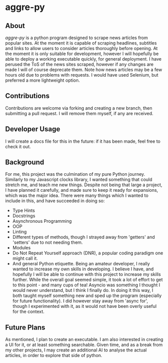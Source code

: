 # aggre-py
 
## About
_aggre-py_ is a python program designed to scrape news articles from popular sites. At the moment it is capable of scraping headlines, subtitles and links to allow users to consider articles thoroughly before opening. At the moment it is only suitable for development, however I will hopefully be able to deploy a working executable quickly, for general deployment.
I have perused the ToS of the news sites scraped, however if any changes are made I will of course deprecate them. 
Note how news articles may be a few hours old due to problems with requests. I would have used Selenium, but preferred a more lightweight option.

## Contributions
Contributions are welcome via forking and creating a new branch, then submitting a pull request. I will remove them myself, if any are received.

## Developer Usage
I will create a docs file for this in the future: if it has been made, feel free to check it out.

## Background
For me, this project was the culmination of my pure Python journey. Similarly to my Javascript clocks library, I wanted something that could stretch me, and teach me new things. Despite not being that large a project, I have planned it carefully, and made sure to keep it ready for expansions, which was the major idea. There were many things which I wanted to include in this, and have succeeded in doing so:
- Type Hints
- Docstrings
- Asynchronous Programming
- OOP
- Linting
- Different types of methods, though I strayed away from 'getters' and 'setters' due to not needing them.
- Modules
- Do Not Repeat Yourself approach (DNR), a popular coding paradigm one might call it.
- And general Python etiquette.
Being an amateur developer, I really wanted to increase my own skills in developing. I believe I have, and hopefully I will be able to continue with this project to increase my skills further. While the overall goal seemed simple, it took a lot of effort to get to this point - and many cups of tea! Asyncio was something I thought I would never understand, but I think I finally do. In doing it this way, I both taught myself something new and sped up the program (especially for future functionality). I did however stay away from 'async for', though I experimented with it, as it would not have been overly useful for the context.

## Future Plans
As mentioned, I plan to create an executable. I am also interested in creating a UI for it, or at least something searchable. Given time, and as a break from my other projects, I may create an additional AI to analyse the actual articles, in order to explore that side of python.